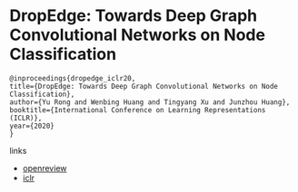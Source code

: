 # DropEdge: Towards Deep Graph Convolutional Networks on Node Classification

```
@inproceedings{dropedge_iclr20,
title={DropEdge: Towards Deep Graph Convolutional Networks on Node Classification},
author={Yu Rong and Wenbing Huang and Tingyang Xu and Junzhou Huang},
booktitle={International Conference on Learning Representations (ICLR)},
year={2020}
}
```

links
- [openreview](https://openreview.net/forum?id=Hkx1qkrKPr)
- [iclr](https://iclr.cc/virtual_2020/poster_Hkx1qkrKPr.html)
